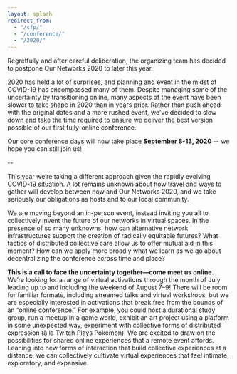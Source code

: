 ```yaml
---
layout: splash
redirect_from:
  - "/cfp/"
  - "/conference/"
  - "/2020/"
---
```


Regretfully and after careful deliberation, the organizing team has decided to postpone Our Networks 2020 to later this year.

2020 has held a lot of surprises, and planning and event in the midst of COVID-19 has encompassed many of them. Despite managing some of the uncertainty by transitioning online, many aspects of the event have been slower to take shape in 2020 than in years prior. Rather than push ahead with the original dates and a more rushed event, we've decided to slow down and take the time required to ensure we deliver the best version possible of our first fully-online conference.

Our core conference days will now take place **September 8-13, 2020** -- we hope you can still join us!

--

This year we’re taking a different approach given the rapidly evolving COVID-19 situation. A lot remains unknown about how travel and ways to gather will develop between now and Our Networks 2020, and we take seriously our obligations as hosts and to our local community. 

We are moving beyond an in-person event, instead inviting you all to collectively invent the future of our networks in virtual spaces. In the presence of so many unknowns, how can alternative network infrastructures support the creation of radically equitable futures? What tactics of distributed collective care allow us to offer mutual aid in this moment? How can we apply more broadly what we learn as we go about decentralizing the conference across time and place?  

**This is a call to face the uncertainty together—come meet us online.** We’re looking for a range of virtual activations through the month of July leading up to and including the weekend of August 7–9! There will be room for familiar formats, including streamed talks and virtual workshops, but we are especially interested in activations that break free from the bounds of an “online conference.” For example, you could host a durational study group, run a meetup in a game world, exhibit an art project using a platform in some unexpected way, experiment with collective forms of distributed expression (à la Twitch Plays Pokémon). We are excited to draw on the possibilities for shared online experiences that a remote event affords. Leaning into new forms of interaction that build collective experiences at a distance, we can collectively cultivate virtual experiences that feel intimate, exploratory, and expansive.
